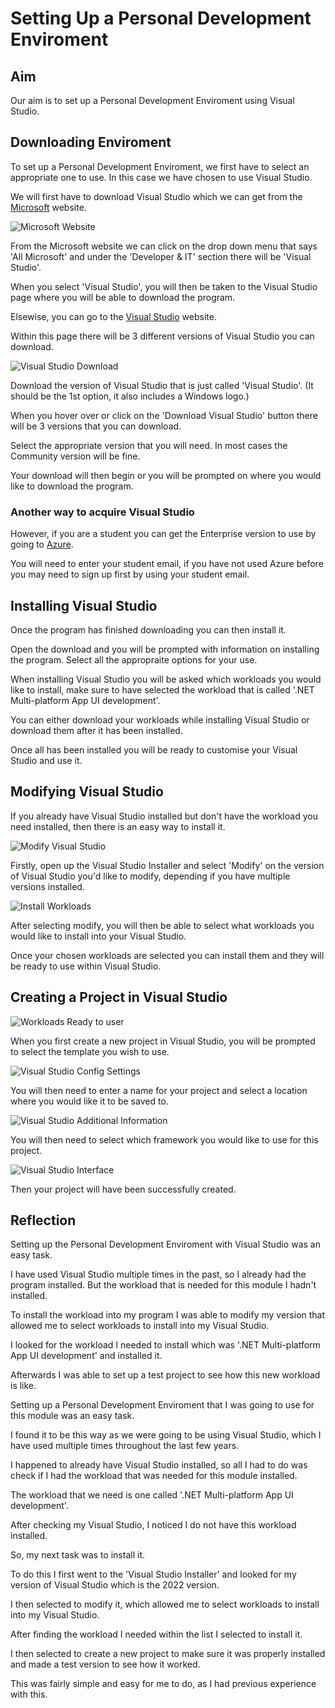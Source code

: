 # Setting Up a Personal Development Enviroment


## Aim

Our aim is to set up a Personal Development Enviroment using Visual Studio.


## Downloading Enviroment

To set up a Personal Development Enviroment, we first have to select an appropriate one to use. In this case we have chosen to use Visual Studio.

We will first have to download Visual Studio which we can get from the [Microsoft](https://www.microsoft.com/en-gb/) website.

![Microsoft Website](https://github.com/Karenz0105/Portfolio/blob/main/images/MicrosoftWebsite.png)

From the Microsoft website we can click on the drop down menu that says 'All Microsoft' and under the 'Developer & IT' section there will be 'Visual Studio'.

When you select 'Visual Studio', you will then be taken to the Visual Studio page where you will be able to download the program.

Elsewise, you can go to the [Visual Studio](https://visualstudio.microsoft.com) website.

Within this page there will be 3 different versions of Visual Studio you can download.

![Visual Studio Download](https://github.com/Karenz0105/Portfolio/blob/main/images/VisualStudioMicrosoft.png)

Download the version of Visual Studio that is just called 'Visual Studio'. (It should be the 1st option, it also includes a Windows logo.)

When you hover over or click on the 'Download Visual Studio' button there will be 3 versions that you can download.

Select the appropriate version that you will need. In most cases the Community version will be fine.

Your download will then begin or you will be prompted on where you would like to download the program.

### Another way to acquire Visual Studio

However, if you are a student you can get the Enterprise version to use by going to [Azure](https://portal.azure.com/#view/Microsoft_Azure_Education/EducationMenuBlade/~/software).

You will need to enter your student email, if you have not used Azure before you may need to sign up first by using your student email.


## Installing Visual Studio

Once the program has finished downloading you can then install it.

Open the download and you will be prompted with information on installing the program. Select all the appropraite options for your use.

When installing Visual Studio you will be asked which workloads you would like to install, make sure to have selected the workload that is called '.NET Multi-platform App UI development'.

You can either download your workloads while installing Visual Studio or download them after it has been installed.

Once all has been installed you will be ready to customise your Visual Studio and use it.

## Modifying Visual Studio

If you already have Visual Studio installed but don't have the workload you need installed, then there is an easy way to install it.

![Modify Visual Studio](https://github.com/Karenz0105/Portfolio/blob/main/images/VisualStudioInstaller.png)

Firstly, open up the Visual Studio Installer and select 'Modify' on the version of Visual Studio you'd like to modify, depending if you have multiple versions installed.

![Install Workloads](https://github.com/Karenz0105/Portfolio/blob/main/images/VisualStudioInstallNet.png)

After selecting modify, you will then be able to select what workloads you would like to install into your Visual Studio.

Once your chosen workloads are selected you can install them and they will be ready to use within Visual Studio.


## Creating a Project in Visual Studio

![Workloads Ready to user](https://github.com/Karenz0105/Portfolio/blob/main/images/VisualStudioInProgram.png)

When you first create a new project in Visual Studio, you will be prompted to select the template you wish to use.

![Visual Studio Config Settings](https://github.com/Karenz0105/Portfolio/blob/main/images/VisualStudioConfig.png)

You will then need to enter a name for your project and select a location where you would like it to be saved to.

![Visual Studio Additional Information](https://github.com/Karenz0105/Portfolio/blob/main/images/VisualStudioAdditionalInfo.png)

You will then need to select which framework you would like to use for this project.

![Visual Studio Interface](https://github.com/Karenz0105/Portfolio/blob/main/images/VisualStudioInterface.png)

Then your project will have been successfully created.


## Reflection

Setting up the Personal Development Enviroment with Visual Studio was an easy task.

I have used Visual Studio multiple times in the past, so I already had the program installed. But the workload that is needed for this module I hadn't installed.

To install the workload into my program I was able to modify my version that allowed me to select workloads to install into my Visual Studio.

I looked for the workload I needed to install which was '.NET Multi-platform App UI development' and installed it.

Afterwards I was able to set up a test project to see how this new workload is like.

Setting up a Personal Development Enviroment that I was going to use for this module was an easy task.

I found it to be this way as we were going to be using Visual Studio, which I have used multiple times throughout the last few years.

I happened to already have Visual Studio installed, so all I had to do was check if I had the workload that was needed for this module installed.

The workload that we need is one called '.NET Multi-platform App UI development'.

After checking my Visual Studio, I noticed I do not have this workload installed.

So, my next task was to install it.

To do this I first went to the 'Visual Studio Installer' and looked for my version of Visual Studio which is the 2022 version.

I then selected to modify it, which allowed me to select workloads to install into my Visual Studio.

After finding the workload I needed within the list I selected to install it.

I then selected to create a new project to make sure it was properly installed and made a test version to see how it worked.

This was fairly simple and easy for me to do, as I had previous experience with this.






